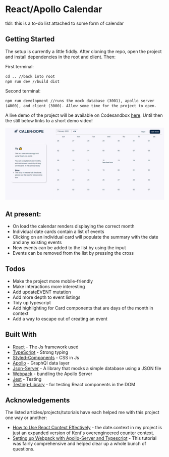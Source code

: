 # React/Apollo Calendar

tldr: this is a to-do list attached to some form of calendar

## Getting Started

The setup is currently a little fiddly. After cloning the repo, open the project and install dependencies in the root and client. Then:

First terminal:

```
cd .. //back into root
npm run dev //build dist
```

Second terminal:

```
npm run development //runs the mock database (3001), apollo server (4000), and client (3000). Allow some time for the project to open.
```

A live demo of the project will be available on Codesandbox [here](#). Until then the still below links to a short demo video!

[![Project as of 02 Feb](./images/16Feb.jpg)](https://drive.google.com/file/d/1QmFHp8gFcJWYPl6IPHI8Q3ugNxtYt8Xz/preview)

## At present:

- On load the calendar renders displaying the correct month
- Individual date cards contain a list of events
- Clicking on an individual card will populate the summary with the date and any
  existing events
- New events can be added to the list by using the input
- Events can be removed from the list by pressing the cross

## Todos

- Make the project more mobile-friendly
- Make interactions more interesting
- Add updateEVENT mutation
- Add more depth to event listings
- Tidy up typescript
- Add highlighting for Card components that are days of the month in context
- Add a way to escape out of creating an event

## Built With

- [React](https://reactjs.org/) - The Js framework used
- [TypeScript](https://www.typescriptlang.org/docs/home.html) - Strong typing
- [Styled-Components](https://styled-components.com/) - CSS in Js
- [Apollo](https://www.apollographql.com/docs/) - GraphQl data layer
- [Json-Server](https://www.npmjs.com/package/json-server) - A library that
  mocks a simple database using a JSON file
- [Webpack](https://webpack.js.org/) - bundling the Apollo Server
- [Jest](https://jestjs.io/docs/en/getting-started) - Testing
- [Testing-Library](https://testing-library.com/docs/intro) - for testing React
  components in the DOM

## Acknowledgements

The listed articles/projects/tutorials have each helped me with this project one
way or another:

- [How to Use React Context Effectively](https://kentcdodds.com/blog/how-to-use-react-context-effectively) -
  the date.context in my project is just an expanded version of Kent's
  overengineered counter context.
- [Setting up Webpack with Apollo-Server and Typescript](https://medium.com/free-code-camp/build-an-apollo-graphql-server-with-typescript-and-webpack-hot-module-replacement-hmr-3c339d05184f) -
  This tutorial was fairly comprehensive and helped clear up a whole bunch of
  questions.
